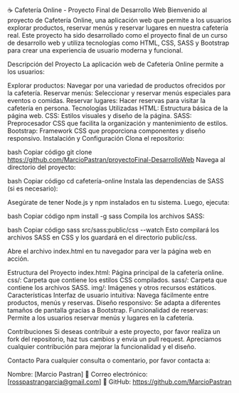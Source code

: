 ☕ Cafetería Online - Proyecto Final de Desarrollo Web
Bienvenido al proyecto de Cafetería Online, una aplicación web que permite a los usuarios explorar productos, reservar menús y reservar lugares en nuestra cafetería real. Este proyecto ha sido desarrollado como el proyecto final de un curso de desarrollo web y utiliza tecnologías como HTML, CSS, SASS y Bootstrap para crear una experiencia de usuario moderna y funcional.

Descripción del Proyecto
La aplicación web de Cafetería Online permite a los usuarios:

Explorar productos: Navegar por una variedad de productos ofrecidos por la cafetería.
Reservar menús: Seleccionar y reservar menús especiales para eventos o comidas.
Reservar lugares: Hacer reservas para visitar la cafetería en persona.
Tecnologías Utilizadas
HTML: Estructura básica de la página web.
CSS: Estilos visuales y diseño de la página.
SASS: Preprocesador CSS que facilita la organización y mantenimiento de estilos.
Bootstrap: Framework CSS que proporciona componentes y diseño responsivo.
Instalación y Configuración
Clona el repositorio:

bash
Copiar código
git clone https://github.com/MarcioPastran/proyectoFinal-DesarrolloWeb
Navega al directorio del proyecto:

bash
Copiar código
cd cafetería-online
Instala las dependencias de SASS (si es necesario):

Asegúrate de tener Node.js y npm instalados en tu sistema. Luego, ejecuta:

bash
Copiar código
npm install -g sass
Compila los archivos SASS:

bash
Copiar código
sass src/sass:public/css --watch
Esto compilará los archivos SASS en CSS y los guardará en el directorio public/css.

Abre el archivo index.html en tu navegador para ver la página web en acción.

Estructura del Proyecto
index.html: Página principal de la cafetería online.
css/: Carpeta que contiene los estilos CSS compilados.
sass/: Carpeta que contiene los archivos SASS.
img/: Imágenes y otros recursos estáticos.
Características
Interfaz de usuario intuitiva: Navega fácilmente entre productos, menús y reservas.
Diseño responsivo: Se adapta a diferentes tamaños de pantalla gracias a Bootstrap.
Funcionalidad de reservas: Permite a los usuarios reservar menús y lugares en la cafetería.


Contribuciones
Si deseas contribuir a este proyecto, por favor realiza un fork del repositorio, haz tus cambios y envía un pull request. Apreciamos cualquier contribución para mejorar la funcionalidad y el diseño.

Contacto
Para cualquier consulta o comentario, por favor contacta a:

Nombre: [Marcio Pastran]
📧  Correo electrónico: [rosspastrangarcia@gmail.com]
🐙 GitHub: https://github.com/MarcioPastran
